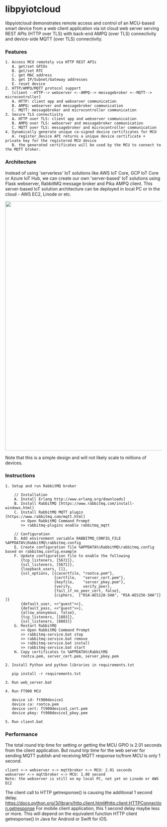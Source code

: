 # libpyiotcloud

libpyiotcloud demonstrates remote access and control of an MCU-based smart device from a web client application via iot cloud web server serving REST APIs (HTTP over TLS) with back-end AMPQ (over TLS) connectivity and device-side MQTT (over TLS) connectivity.



### Features

    1. Access MCU remotely via HTTP REST APIs
       A. get/set GPIOs
       B. get/set RTC
       C. get MAC address
       D. get IP/Subnet/Gateway addresses
       E. reset device
    2. HTTP/AMPQ/MQTT protocol support 
       [client --HTTP--> webserver <--AMPQ--> messagebroker <--MQTT--> microcontroller]
       A. HTTP: client app and webserver communication
       B. AMPQ: webserver and messagebroker communication
       C. MQTT: messagebroker and microcontroller communication
    3. Secure TLS connectivity 
       A. HTTP over TLS: client app and webserver communication
       B. AMPQ over TLS: webserver and messagebroker communication
       C. MQTT over TLS: messagebroker and microcontroller communication
    4. Dynamically generate unique ca-signed device certificates for MCU 
       A. register_device API returns a unique device certificate + private key for the registered MCU device
       B. the generated certificates will be used by the MCU to connect to the MQTT broker. 



### Architecture

Instead of using 'serverless' IoT solutions like AWS IoT Core, GCP IoT Core or Azure IoT Hub, 
we can create our own 'server-based' IoT solutions using Flask webserver, RabbitMQ message broker and Pika AMPQ client.
This server-based IoT solution architecture can be deployed in local PC or in the cloud - AWS EC2, Linode or etc.


<img src="https://github.com/richmondu/libpyiotcloud/blob/master/images/architecture.png" width="800"/>

Note that this is a simple design and will not likely scale to millions of devices.



### Instructions

    1. Setup and run RabbitMQ broker

        // Installation
        A. Install Erlang http://www.erlang.org/downloads]
        B. Install RabbitMQ [https://www.rabbitmq.com/install-windows.html]
        C. Install RabbitMQ MQTT plugin [https://www.rabbitmq.com/mqtt.html]
           >> Open RabbitMQ Command Prompt
           >> rabbitmq-plugins enable rabbitmq_mqtt

        // Configuration
        D. Add environment variable RABBITMQ_CONFIG_FILE %APPDATA%\RabbitMQ\rabbitmq.config
        E. Create configuration file %APPDATA%\RabbitMQ\rabbitmq.config based on rabbitmq.config.example
        F. Update configuration file to enable the following
           {tcp_listeners, [5672]},
           {ssl_listeners, [5671]},
           {loopback_users, []},
           {ssl_options, [{cacertfile, "rootca.pem"},
                          {certfile,   "server_cert.pem"},
                          {keyfile,    "server_pkey.pem"},
                          {verify,     verify_peer},
                          {fail_if_no_peer_cert, false},
                          {ciphers,  ["RSA-AES128-SHA", "RSA-AES256-SHA"]} ]}
           {default_user, <<"guest">>},
           {default_pass, <<"guest">>},
           {allow_anonymous, false},
           {tcp_listeners, [1883]},
           {ssl_listeners, [8883]}
        G. Restart RabbitMQ
           >> Open RabbitMQ Command Prompt
           >> rabbitmq-service.bat stop 
           >> rabbitmq-service.bat remove
           >> rabbitmq-service.bat install
           >> rabbitmq-service.bat start
        H. Copy certificates to %APPDATA%\RabbitMQ 
           rootca.pem, server_cert.pem, server_pkey.pem

    2. Install Python and python libraries in requirements.txt

       pip install -r requirements.txt

    3. Run web_server.bat
  
    4. Run FT900 MCU

       device id: ft900device1
       device ca: rootca.pem
       device cert: ft900device1_cert.pem
       device pkey: ft900device1_pkey.pem

    5. Run client.bat



### Performance

The total round trip time for setting or getting the MCU GPIO is 2.01 seconds from the client application. But round trip time for the web server for sending MQTT publish and receiving MQTT response to/from MCU is only 1 second.

    client <-> webserver <-> mqttbroker <-> MCU: 2.01 seconds
    webserver <-> mqttbroker <-> MCU: 1.00 second
    Note: the webserver is still on my local PC, not yet on Linode or AWS EC2

The client call to HTTP getresponse() is causing the additional 1 second delay. https://docs.python.org/3/library/http.client.html#http.client.HTTPConnection.getresponse For mobile client application, this 1 second delay maybe less or more. This will depend on the equivalent function HTTP client getresponse() in Java for Android or Swift for iOS.


